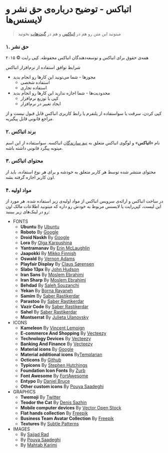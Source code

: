 اتباکس - توضیح درباره‌ی حق نشر و لایسنس‌ها
======================

>میتونید این متن رو هم در [اتباکس](https://atbox.io/legal/license-notices) و هم در [گیت‌هاب](https://github.com/Atbox/legal/tree/master/license) بخونید

### ۱. حق نشر ###

همه‌ی حقوق برای اتباکس و توسعه‌دهندگان اتباکس محفوظه. کپی رایت  © ۲۰۱۵

شرایط توافق استفاده از نرم‌افزار اتباکس

* مجوزها - شما می‌تونید این کارها رو انجام بدید
  * استفاده شخصی
  * استفاده تجاری
* محدودیت‌ها - شما اجازه ندارید این کارها رو انجام بدید
  * کپی یا توزیع نرم‌افزار
  * ایجاد تغییر در نرم‌افزار

کپی کردن، سرقت یا سواستفاده از پلتفرم یا رابط کاربری اتباکس قابل قبول نیست و از مراجع قانونی قابل پیگیریه.

### ۲. برند اتباکس ###

نام «**اتباکس**» و لوگوی اتباکس متعلق به [تیم سازندگان](https://atbox.io/pages/team) اتباکسه. سواستفاده از این اسم میتونه پیگرد قانونی داشته باشه.

### ۳. محتوای اتباکس ###

محتوای منتشر شده توسط هر کاربر متعلق به خودشه و برای هر نوع استفاده، باید از اون کاربر اجازه گرفته بشه.

### ۴. مواد اولیه ###

در ساخت اتباکس و ارائه‌ی سرویس اتباکس از مواد اولیه‌ی زیر استفاده شده. هر مورد از این لیست، کپی‌رایت یا لایسنس مربوط به خودش رو داره که میتونید اطلاعات مالک اون رو در لینک‌های زیر ببینید:

* FONTS
  * **Ubuntu** By [Ubuntu](http://font.ubuntu.com)
  * **Roboto** By [Google](http://google.com/fonts/specimen/Roboto)
  * **Droid Naskh** By [Google](http://google.com/fonts/earlyaccess)
  * **Lora** By [Olga Karpushina](http://cyreal.org/2012/07/lora)
  * **Yantramanav** By [Erin McLaughlin](http://github.com/erinmclaughlin/Yantramanav)
  * **Jaapokki** By [Mikko Finnish](http://mikkonuuttila.com/jaapokki)
  * **Oswald** By [Vernon Adams](http://github.com/vernnobile/OswaldFont)
  * **Playfair Display** By [Claus Sørensen](http://fonts.google.com/specimen/Playfair+Display)
  * **Slabo 13px** By [John Hudson](http://github.com/TiroTypeworks/Slabo)
  * **Iran Sans** By [Moslem Ebrahimi](http://fontiran.com)
  * **Iran Sharp** By [Moslem Ebrahimi](http://fontiran.com)
  * **Behdad** By [Saleh Souzanchi](http://github.com/font-store/font-behdad)
  * **Yekan** By [Borna Rayaneh](http://bornaray.com)
  * **Samim** By [Saber Rastikerdar](http://github.com/rastikerdar)
  * **Parastoo** By [Saber Rastikerdar](http://github.com/rastikerdar)
  * **Vazir Code** By [Saber Rastikerdar](http://github.com/rastikerdar)
  * **Sahel** By [Saber Rastikerdar](http://github.com/rastikerdar)
  * **Montserrat** By [Julieta Ulanovsky](https://fonts.google.com/specimen/Montserrat)
* ICONS
  * **Kameleon** By [Vincent Lemoign](http://webalys.com)
  * **E-commerce And Shopping** By [Vecteezy](http://vecteezy.com)
  * **Technology Devices** By [Vecteezy](http://vecteezy.com)
  * **Banking And Finance** By [Vecteezy](http://vecteezy.com)
  * **Material icons** By [Google](http://design.google.com/icons)
  * **Material additional icons** By[Templarian](http://github.com/Templarian/MaterialDesign)
  * **Octicons** By [Github](http://github.com/github/octicons)
  * **Typicons** By [Stephen Hutchings](http://github.com/stephenhutchings/typicons.font)
  * **Foundation Icon Fonts** By [Zurb](http://github.com/zurb/foundation-icons)
  * **Font Awesome** By [FortAwesome](http://github.com/FortAwesome/Font-Awesome)
  * **Entypo** By [Daniel Bruce](http://github.com/danielbruce/entypo)
  * **Other custom icons** By [Pouya Saadeghi](http://github.com/saadeghi)
* GRAPHICS
  * **Twemoji** By [Twitter](http://github.com/twitter/twemoji)
  * **Teodor the Cat** By [Denis Sazhin](http://dribbble.com/iconka)
  * **Mobile computer devices** By [Vector Open Stock](http://vectoropenstock.com)
  * **Flat hands collection** By [Freepik](http://freepik.com)
  * **Business Team Avatar Collection** By [Freepik](http://freepik.com)
  * **Textures** By [Subtle Patterns](https://www.toptal.com/designers/subtlepatterns/)
* IMAGES
  * By [Sajjad Rad](https://atbox.io/sajjad)
  * By [Pouya Saadeghi](https://atbox.io/pouya)
  * By [Mahtab Karimi](https://atbox.io/9610803192327)




